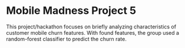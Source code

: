 # Mobile Madness Project 5

This project/hackathon focuses on briefly analyzing characteristics of customer mobile churn features. With found features, the group used a random-forest classifier to predict the churn rate.
